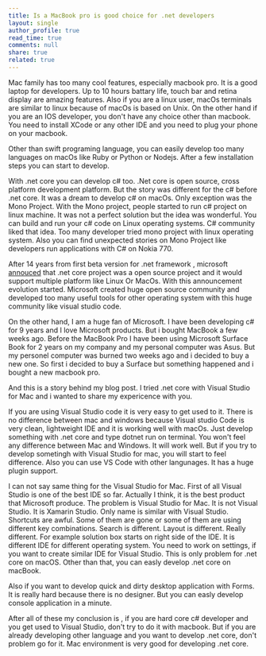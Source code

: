 ```yaml
---
title: Is a MacBook pro is good choice for .net developers
layout: single
author_profile: true
read_time: true
comments: null
share: true
related: true
---
```


Mac family has too many cool features, especially macbook pro. It is a good  laptop for developers. Up to 10 hours battary life, touch bar and retina display are amazing features.  Also if you are a linux user, macOs terminals are similar to linux because of macOs is based on Unix. On the other hand if you are an IOS developer, you don't have any choice other than macbook. You need to install XCode or any other IDE and you need to plug your phone on your macbook.

Other than swift programing language, you can easily develop too many languages on macOs like Ruby or Python or Nodejs. After a few installation steps you can start to develop.

With .net core you can develop c# too. .Net core is open source, cross platform development platform. But the story was different for the c# before .net core. It was a dream to develop c# on macOs. Only exception was the Mono Project. With the Mono project, people started to run c# project on linux machine. It was not a perfect solution but the idea was wonderful. You can build and run your c# code on Linux operating systems. C# community liked that idea. Too many developer tried mono project with linux operating system. Also you can find unexpected stories on Mono Project like developers run applications with C# on Nokia 770.

After 14 years from first beta version for .net framework , microsoft [annouced](https://devblogs.microsoft.com/dotnet/net-core-is-open-source/) that .net core project was a open source project and it would support multiple platform like Linux Or MacOs. With this announcement evolution started. Microsoft created huge open source community and developed too many useful tools for other operating system with this huge community like visual studio code.

On the other hand, I am a huge fan of Microsoft. I have been developing c# for 9 years and I love Microsoft products. But i bought MacBook a few weeks ago. Before the MacBook Pro I have been using Microsoft Surface Book for 2 years on my company and my personal computer was Asus. But my personel computer was burned two weeks ago and i decided to buy a new one. So first i decided to buy a Surface but something happened and i bought a new macbook pro. 

And this is a story behind my blog post. I tried .net core with Visual Studio for Mac and i wanted to share my expericence with you. 

If you are using Visual Studio code it is very easy to get used to it. There is no difference between mac and windows because Visual studio Code is very clean, lightweight IDE and it is working well with macOs. Just develop something with .net core and type dotnet run on terminal. You won't feel any difference between Mac and Windows. It will work well. But if you try to develop sometingh with Visual Studio for mac, you will start to feel difference. Also you can use VS Code with other langunages. It has a huge plugin support.

I can not say same thing for the Visual Studio for Mac. First of all Visual Studio is one of the best IDE so far. Actually I think, it is the best product that Microsoft produce. The problem is Visual Studio for Mac. It is not Visual Studio. It is Xamarin Studio. Only name is similar with Visual Studio.  Shortcuts are awful. Some of them are gone or some of them are using different key combinations. Search is different. Layout is different. Really different. For example solution box starts on right side of the IDE. It is different IDE for different operating system. You need to work on settings, if you want to create similar IDE for Visual Studio. This is only problem for .net core on macOS. Other than that, you can easly develop .net core on macBook. 

Also if you want to develop quick and dirty desktop application with Forms. It is really hard because there is no designer.  But you can easly develop console application in a minute. 

After all of these my conclusion is , if you are hard core c# developer and you get used to Visual Studio, don't try to do it with macbook. But if you are already developing other language and you want to develop .net core, don't problem go for it. Mac environment is very good for developing .net core.